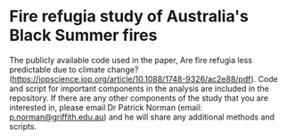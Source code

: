 # Fire refugia study of Australia's Black Summer fires
The publicly available code used in the paper, Are fire refugia less predictable due to climate change? (https://iopscience.iop.org/article/10.1088/1748-9326/ac2e88/pdf). Code and script for important components in the analysis are included in the repository. If there are any other components of the study that you are interested in, please email Dr Patrick Norman (email: p.norman@griffith.edu.au) and he will share any additional methods and scripts.

